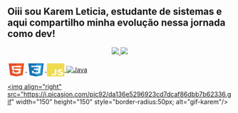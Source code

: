 ## Oiii sou Karem Leticia, estudante de sistemas e aqui compartilho minha evolução nessa jornada como dev!
<div align="center">
  <a href="https://github.com/KaremLeticia">
  <img height="150em" src="https://github-readme-stats.vercel.app/api?username=KaremLeticia&show_icons=true&theme=dracula&include_all_commits=true&count_private=true"/>
  <img height="150em" src="https://github-readme-stats.vercel.app/api/top-langs/?username=KaremLeticia&layout=compact&langs_count=7&theme=dracula"/>
</div>
<div style="display: inline_block"><br>
  <img align="center" alt="HTML" height="30" width="40" src="https://raw.githubusercontent.com/devicons/devicon/master/icons/html5/html5-original.svg">
  <img align="center" alt="CSS" height="30" width="40" src="https://raw.githubusercontent.com/devicons/devicon/master/icons/css3/css3-original.svg">
  <img align="center" alt="Js" height="30" width="40" src="https://raw.githubusercontent.com/devicons/devicon/master/icons/javascript/javascript-plain.svg">
  <img align="center" alt="Java" height="30" width="40" src="https://www.google.com/url?sa=i&url=https%3A%2F%2Fwww.flaticon.com%2Fbr%2Ficone-      gratis%2Fjava_226777&psig=AOvVaw26gz0jAlI5BOYryGgPV5Gj&ust=1673401909720000&source=images&cd=vfe&ved=0CBAQjRxqFwoTCMD57IXyu_wCFQAAAAAdAAAAABAJ">
  
<a href="https://picasion.com/"><img align="right" src="https://i.picasion.com/pic92/da136e5296923cd7dcaf86dbb7b62336.gif" width="150" height="150" style="border-radius:50px; alt="gif-karem"/>
</div>
  
  ##

